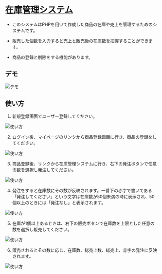 # [在庫管理システム](https://pure-ravine-83946.herokuapp.com/signup_form.php)

* このシステムはPHPを用いて作成した商品の在庫や売上を管理するためのシステムです。

* 販売した個数を入力すると売上と販売後の在庫数を把握することができます。

* 商品の登録と削除をする機能があります。

## デモ

![デモ](https://user-images.githubusercontent.com/79891554/116988633-9ae6e200-ad0b-11eb-821a-22c1034981b9.png)

## 使い方

1. 新規登録画面でユーザー登録してください。

![使い方](https://user-images.githubusercontent.com/79891554/117242966-452c4a00-ae71-11eb-89c3-e380dddcf9c9.png)

2. ログイン後、マイページのリンクから商品登録画面に行き、商品の登録をしてください。

![使い方](https://user-images.githubusercontent.com/79891554/117243488-52960400-ae72-11eb-8dcf-f4e5b599135c.png)

3. 商品登録後、リンクから在庫管理システムに行き、右下の発注ボタンで任意の数を選択し発注してください。

![使い方](https://user-images.githubusercontent.com/79891554/117245356-b4a43880-ae75-11eb-89df-752ac2dcb9c8.jpg)

4. 発注をすると在庫数にその数が反映されます。一番下の赤字で書いてある「発注してください」という文字は在庫数が50個未満の時に表示され、50個以上のときには「発注なし」と表示されます。

![使い方](https://user-images.githubusercontent.com/79891554/117247586-80327b80-ae79-11eb-9e54-68c6d1ce7e27.jpg)

5. 在庫が1個以上あるときは、右下の販売ボタンで在庫数を上限とした任意の数を選択し販売してください。

![使い方](https://user-images.githubusercontent.com/79891554/117248414-e53aa100-ae7a-11eb-9cd3-882bd1f87984.jpg)

6. 販売されるとその数に応じ、在庫数、総売上数、総売上、赤字の発注に反映されます。

![使い方](https://user-images.githubusercontent.com/79891554/117249505-a0b00500-ae7c-11eb-8c72-347ac34ec450.jpg)
